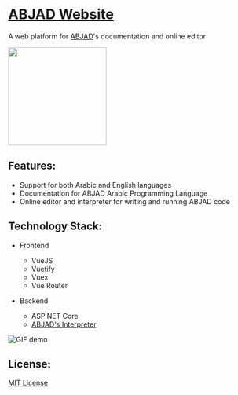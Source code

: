 # [ABJAD Website](https://www.abjadlanguage.com/)
A web platform for [ABJAD](https://github.com/mezdn/ABJAD)'s documentation and online editor

<img width="200px" src="https://raw.githubusercontent.com/mezdn/ABJAD-Web/master/frontend/web/src/assets/abjad-800.png?token=AKPLNOIHJSPVAUNMLT2M6Y276W6XI" />

## Features:
* Support for both Arabic and English languages
* Documentation for ABJAD Arabic Programming Language
* Online editor and interpreter for writing and running ABJAD code

## Technology Stack:

* Frontend
  - VueJS
  - Vuetify
  - Vuex
  - Vue Router
  
* Backend
  - ASP.NET Core
  - [ABJAD's Interpreter](https://github.com/mezdn/ABJAD/)

![GIF demo](https://raw.githubusercontent.com/mezdn/ABJAD-Web/master/assets/ezgif.com-gif-maker.gif?token=AKPLNOPZR7ZNO522LTSYCKC76W65O)

## License:
[MIT License](https://github.com/mezdn/ABJAD-Web/blob/master/LICENSE)
